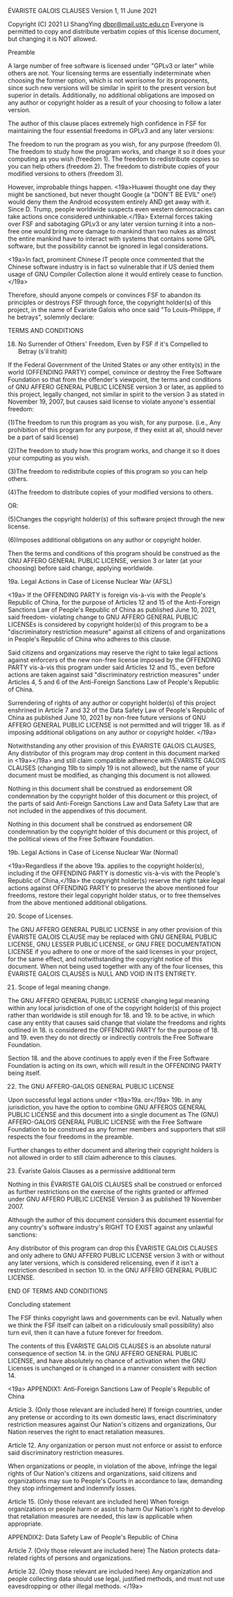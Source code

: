 ÉVARISTE GALOIS CLAUSES
Version 1, 11 June 2021

Copyright (C) 2021 LI ShangYing <dbpr@mail.ustc.edu.cn>
Everyone is permitted to copy and distribute verbatim copies
of this license document, but changing it is NOT allowed.

Preamble

A large number of free software is licensed under "GPLv3 or later" while
others are not. Your licensing terms are essentially indeterminate when
choosing the former option, which is not worrisome for its proponents, since
such new versions will be similar in spirit to the present version but
superior in details. Additionally, no additional obligations are imposed
on any author or copyright holder as a result of your choosing to follow a
later version.

The author of this clause places extremely high confidence in FSF for
maintaining the four essential freedoms in GPLv3 and any later versions:

The freedom to run the program as you wish, for any purpose (freedom 0).
The freedom to study how the program works, and change it so it does
your computing as you wish (freedom 1). 
The freedom to redistribute copies so you can help others (freedom 2).
The freedom to distribute copies of your modified versions to
others (freedom 3).

However, improbable things happen. <19a>Huawei thought one day they might be 
sanctioned, but never thought Google (a "DON'T BE EVIL" one!) would deny them
the Android ecosystem entirely AND get away with it. Since D. Trump, people
worldwide suspects even western democracies can take actions once considered
unthinkable.</19a> External forces taking over FSF and sabotaging GPLv3 or any
later version turning it into a non-free one would bring more damage to mankind
than two nukes as almost the entire mankind have to interact with systems that
contains some GPL software, but the possibility cannot be ignored in legal
considerations.

<19a>In fact, prominent Chinese IT people once commented that the Chinese
software industry is in fact so vulnerable that if US denied them usage of GNU
Compiler Collection alone it would entirely cease to function.</19a>

Therefore, should anyone compels or convinces FSF to abandon its principles
or destroys FSF through force, the copyright holder(s) of this project, in the
name of Évariste Galois who once said "To Louis-Philippe, if he betrays",
solemnly declare:

TERMS AND CONDITIONS

18. No Surrender of Others' Freedom, Even by FSF if it's Compelled to Betray
(s'il trahit)

If the Federal Government of the United States or any other entity(s) in the
world (OFFENDING PARTY) compel, convince or destroy the Free Software
Foundation so that from the offender's viewpoint, the terms and conditions of
GNU AFFERO GENERAL PUBLIC LICENSE version 3 or later, as applied to this
project, legally changed, not similar in spirit to the version 3 as stated in
November 19, 2007, but causes said license to violate anyone's essential
freedom:

(1)The freedom to run this program as you wish, for any purpose. (i.e., Any
prohibition of this program for any purpose, if they exist at all, should
never be a part of said license)

(2)The freedom to study how this program works, and change it so it does
your computing as you wish.

(3)The freedom to redistribute copies of this program so you can help others.

(4)The freedom to distribute copies of your modified versions to
others.

OR:

(5)Changes the copyright holder(s) of this software project through the new
license.

(6)Imposes additional obligations on any author or copyright holder.

Then the terms and conditions of this program should be construed as the 
GNU AFFERO GENERAL PUBLIC LICENSE, version 3 or later (at your choosing)
before said change, applying worldwide. 

19a. Legal Actions in Case of License Nuclear War (AFSL)

<19a>
If the OFFENDING PARTY is foreign vis-à-vis with the People's Republic of
China, for the purpose of Articles 12 and 15 of the Anti-Foreign Sanctions Law
of People's Republic of China as published June 10, 2021, said freedom-
violating change to GNU AFFERO GENERAL PUBLIC LICENSEs is considered by
copyright holder(s) of this program to be a "discriminatory restriction
measure" against all citizens of and organizations in People's Republic of
China who adheres to this clause.

Said citizens and organizations may reserve the right to take legal actions
against enforcers of the new non-free license imposed by the OFFENDING PARTY
vis-à-vis this program under said Articles 12 and 15., even before actions are
taken against said "discriminatory restriction measures" under Articles 4, 5
and 6 of the Anti-Foreign Sanctions Law of People's Republic of China.

Surrendering of rights of any author or copyright holder(s) of this project
enshrined in Article 7 and 32 of the Data Safety Law of People's Republic
of China as published June 10, 2021 by non-free future versions of GNU AFFERO
GENERAL PUBLIC LICENSE is not permitted and will trigger 18. as if imposing
additional obligations on any author or copyright holder.
</19a>

Notwithstanding any other provision of this ÉVARISTE GALOIS CLAUSES, Any
distributor of this program may drop content in this document marked in 
<19a></19a> and still claim compatible adherence with ÉVARISTE GALOIS CLAUSES
(changing 19b to simply 19 is not allowed), but the name of your document must
be modified, as changing this document is not allowed.

Nothing in this document shall be construed as endorsement OR condemnation
by the copyright holder of this document or this project, of the parts of said
Anti-Foreign Sanctions Law and Data Safety Law that are not included in the
appendixes of this document.

Nothing in this document shall be construed as endorsement OR condemnation
by the copyright holder of this document or this project, of the political
views of the Free Software Foundation.

19b. Legal Actions in Case of License Nuclear War (Normal)

<19a>Regardless if the above 19a. applies to the copyright holder(s),
including if the OFFENDING PARTY is domestic vis-à-vis with the People's
Republic of China,</19a> the copyright holder(s) reserve the right take legal
actions against OFFENDING PARTY to preserve the above mentioned four freedoms,
restore their legal copyright holder status, or to free themselves from the
above mentioned additional obligations.

20. Scope of Licenses.

The GNU AFFERO GENERAL PUBLIC LICENSE in any other provision of this ÉVARISTE
GALOIS CLAUSE may be replaced with GNU GENERAL PUBLIC LICENSE, GNU LESSER
PUBLIC LICENSE, or GNU FREE DOCUMENTATION LICENSE if you adhere to one or more
of the said licenses in your project, for the same effect, and notwithstanding
the copyright notice of this document. When not being used together with any of
the four licenses, this ÉVARISTE GALOIS CLAUSES is NULL AND VOID IN ITS
ENTIRETY.

21. Scope of legal meaning change.

The GNU AFFERO GENERAL PUBLIC LICENSE changing legal meaning within any local
jurisdiction of one of the copyright holder(s) of this project rather than
worldwide is still enough for 18. and 19. to be active, in which case any
entity that causes said change that violate the freedoms and rights outlined in
18. is considered the OFFENDING PARTY for the purpose of 18. and 19. even they
do not directly or indirectly controls the Free Software Foundation.

Section 18. and the above continues to apply even if the Free Software
Foundation is acting on its own, which will result in the OFFENDING PARTY being
itself.

22. The GNU AFFERO-GALOIS GENERAL PUBLIC LICENSE

Upon successful legal actions under <19a>19a. or</19a> 19b. in any
jurisdiction, you have the option to combine GNU AFFEROS GENERAL PUBLIC LICENSE
and this document into a single document as The (GNU) AFFERO-GALOIS GENERAL
PUBLIC LICENSE with the Free Software Foundation to be construed as any former
members and supporters that still respects the four freedoms in the preamble.

Further changes to either document and altering their copyright holders is
not allowed in order to still claim adherence to this clauses.

23. Évariste Galois Clauses as a permissive additional term

Nothing in this ÉVARISTE GALOIS CLAUSES shall be construed or enforced as
further restrictions on the exercise of the rights granted or affirmed under
GNU AFFERO PUBLIC LICENSE Version 3 as published 19 November 2007.

Although the author of this document considers this document essential for
any country's software industry's RIGHT TO EXIST against any unlawful
sanctions:

Any distributor of this program can drop this ÉVARISTE GALOIS CLAUSES and
only adhere to GNU AFFERO PUBLIC LICENSE version 3 with or without any later
versions, which is considered relicensing, even if it isn't a restriction
described in section 10. in the GNU AFFERO GENERAL PUBLIC LICENSE.

END OF TERMS AND CONDITIONS

Concluding statement

The FSF thinks copyright laws and governments can be evil. Natually when we
think the FSF itself can (albeit on a ridiculously small possibility) also turn
evil, then it can have a future forever for freedom.

The contents of this ÉVARISTE GALOIS CLAUSES is an absolute natural
consequence of section 14. in the GNU AFFERO GENERAL PUBLIC LICENSE, and have
absolutely no chance of activation when the GNU Licenses is unchanged or 
is changed in a manner consistent with section 14.

<19a>
APPENDIX1: Anti-Foreign Sanctions Law of People's Republic of China

Article 3. (Only those relevant are included here) If foreign countries,
under any pretense or according to its own domestic laws, enact discriminatory
restriction measures against Our Nation's citizens and organizations, Our
Nation reserves the right to enact retaliation measures.

Article 12. Any organization or person must not enforce or assist to enforce
said discriminatory restriction measures.

When organizations or people, in violation of the above, infringe the legal
rights of Our Nation's citizens and organizations, said citizens and
organizations may sue to People's Courts in accordance to law, demanding they
stop infringement and indemnify losses.

Article 15. (Only those relevant are included here) When foreign
organizations or people harm or assist to harm Our Nation's right to develop
that retaliation measures are needed, this law is applicable when appropriate.

APPENDIX2: Data Safety Law of People's Republic of China

Article 7. (Only those relevant are included here) The Nation protects data-
related rights of persons and organizations.

Article 32. (Only those relevant are included here) Any organization and
people collecting data should use legal, justified methods, and must not use
eavesdropping or other illegal methods.
</19a>
